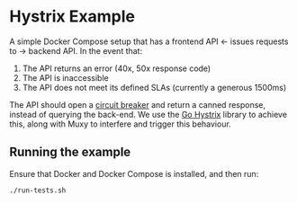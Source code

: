 # Hystrix Example

A simple Docker Compose setup that has a frontend API <- issues requests to -> backend API. In the event that:

1. The API returns an error (40x, 50x response code)
1. The API is inaccessible
1. The API does not meet its defined SLAs (currently a generous 1500ms)

The API should open a [circuit breaker](https://github.com/Netflix/Hystrix/wiki/How-it-Works#CircuitBreaker) and return a canned response, instead of querying the back-end. We use the [Go Hystrix](https://github.com/afex/hystrix-go) library to achieve this, along with Muxy to interfere and trigger this behaviour.

## Running the example

Ensure that Docker and Docker Compose is installed, and then run:

```
./run-tests.sh
```